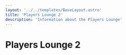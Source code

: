 ```yaml
---
layout: '../../templates/BaseLayout.astro'
title: 'Players Lounge 2'
description: 'Information about the Players Lounge'
---
```


# Players Lounge 2